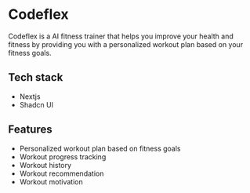 # Codeflex
Codeflex is a AI fitness trainer that helps you improve your health and fitness by providing you with a personalized workout plan based on your fitness goals.

## Tech stack
- Nextjs
- Shadcn UI

## Features
- Personalized workout plan based on fitness goals
- Workout progress tracking
- Workout history
- Workout recommendation
- Workout motivation